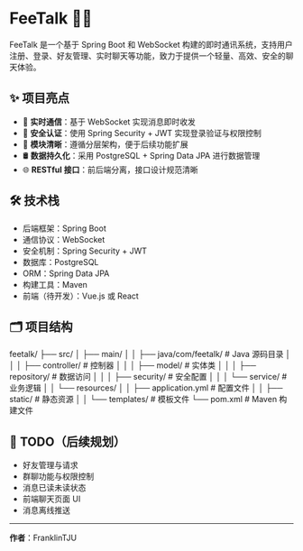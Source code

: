 # FeeTalk 🍑💬

FeeTalk 是一个基于 Spring Boot 和 WebSocket 构建的即时通讯系统，支持用户注册、登录、好友管理、实时聊天等功能，致力于提供一个轻量、高效、安全的聊天体验。

## ✨ 项目亮点

- 🚀 **实时通信**：基于 WebSocket 实现消息即时收发
- 🔐 **安全认证**：使用 Spring Security + JWT 实现登录验证与权限控制
- 🧩 **模块清晰**：遵循分层架构，便于后续功能扩展
- 🛢 **数据持久化**：采用 PostgreSQL + Spring Data JPA 进行数据管理
- 🌐 **RESTful 接口**：前后端分离，接口设计规范清晰

## 🛠 技术栈

- 后端框架：Spring Boot  
- 通信协议：WebSocket  
- 安全机制：Spring Security + JWT  
- 数据库：PostgreSQL  
- ORM：Spring Data JPA  
- 构建工具：Maven  
- 前端（待开发）：Vue.js 或 React

## 🗂 项目结构

feetalk/
├── src/
│ ├── main/
│ │ ├── java/com/feetalk/ # Java 源码目录
│ │ │ ├── controller/ # 控制器
│ │ │ ├── model/ # 实体类
│ │ │ ├── repository/ # 数据访问
│ │ │ ├── security/ # 安全配置
│ │ │ └── service/ # 业务逻辑
│ │ └── resources/
│ │ ├── application.yml # 配置文件
│ │ ├── static/ # 静态资源
│ │ └── templates/ # 模板文件
└── pom.xml # Maven 构建文件

## 📌 TODO（后续规划）

- 好友管理与请求  
- 群聊功能与权限控制  
- 消息已读未读状态  
- 前端聊天页面 UI  
- 消息离线推送  


---

**作者**：FranklinTJU  
